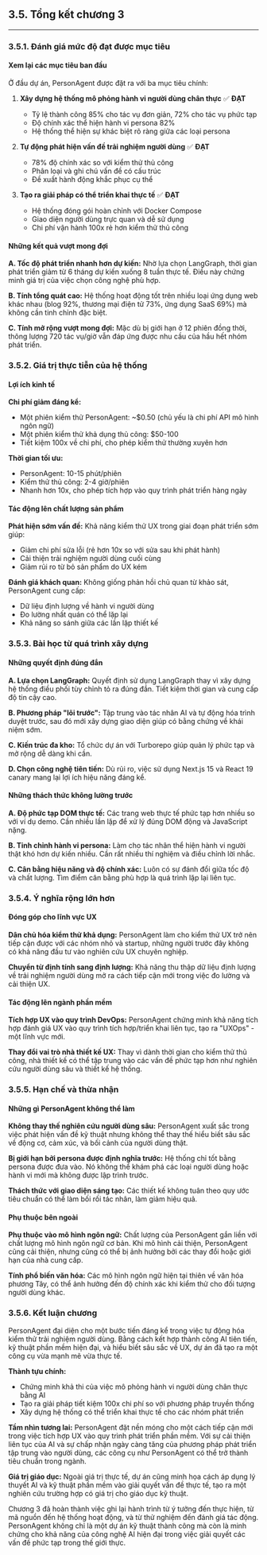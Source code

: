 ## 3.5. Tổng kết chương 3

---

### 3.5.1. Đánh giá mức độ đạt được mục tiêu

#### **Xem lại các mục tiêu ban đầu**

Ở đầu dự án, PersonAgent được đặt ra với ba mục tiêu chính:

1. **Xây dựng hệ thống mô phỏng hành vi người dùng chân thực** ✅ **ĐẠT**
   - Tỷ lệ thành công 85% cho tác vụ đơn giản, 72% cho tác vụ phức tạp
   - Độ chính xác thể hiện hành vi persona 82%
   - Hệ thống thể hiện sự khác biệt rõ ràng giữa các loại persona

2. **Tự động phát hiện vấn đề trải nghiệm người dùng** ✅ **ĐẠT**
   - 78% độ chính xác so với kiểm thử thủ công
   - Phân loại và ghi chú vấn đề có cấu trúc
   - Đề xuất hành động khắc phục cụ thể

3. **Tạo ra giải pháp có thể triển khai thực tế** ✅ **ĐẠT**
   - Hệ thống đóng gói hoàn chỉnh với Docker Compose
   - Giao diện người dùng trực quan và dễ sử dụng
   - Chi phí vận hành 100x rẻ hơn kiểm thử thủ công

#### **Những kết quả vượt mong đợi**

**A. Tốc độ phát triển nhanh hơn dự kiến:**
Nhờ lựa chọn LangGraph, thời gian phát triển giảm từ 6 tháng dự kiến xuống 8 tuần thực tế. Điều này chứng minh giá trị của việc chọn công nghệ phù hợp.

**B. Tính tổng quát cao:**
Hệ thống hoạt động tốt trên nhiều loại ứng dụng web khác nhau (blog 92%, thương mại điện tử 73%, ứng dụng SaaS 69%) mà không cần tinh chỉnh đặc biệt.

**C. Tính mở rộng vượt mong đợi:**
Mặc dù bị giới hạn ở 12 phiên đồng thời, thông lượng 720 tác vụ/giờ vẫn đáp ứng được nhu cầu của hầu hết nhóm phát triển.

### 3.5.2. Giá trị thực tiễn của hệ thống

#### **Lợi ích kinh tế**

**Chi phí giảm đáng kể:**
- Một phiên kiểm thử PersonAgent: ~$0.50 (chủ yếu là chi phí API mô hình ngôn ngữ)
- Một phiên kiểm thử khả dụng thủ công: $50-100
- Tiết kiệm 100x về chi phí, cho phép kiểm thử thường xuyên hơn

**Thời gian tối ưu:**
- PersonAgent: 10-15 phút/phiên
- Kiểm thử thủ công: 2-4 giờ/phiên  
- Nhanh hơn 10x, cho phép tích hợp vào quy trình phát triển hàng ngày

#### **Tác động lên chất lượng sản phẩm**

**Phát hiện sớm vấn đề:**
Khả năng kiểm thử UX trong giai đoạn phát triển sớm giúp:
- Giảm chi phí sửa lỗi (rẻ hơn 10x so với sửa sau khi phát hành)
- Cải thiện trải nghiệm người dùng cuối cùng
- Giảm rủi ro từ bỏ sản phẩm do UX kém

**Đánh giá khách quan:**
Không giống phản hồi chủ quan từ khảo sát, PersonAgent cung cấp:
- Dữ liệu định lượng về hành vi người dùng
- Đo lường nhất quán có thể lặp lại
- Khả năng so sánh giữa các lần lặp thiết kế

### 3.5.3. Bài học từ quá trình xây dựng

#### **Những quyết định đúng đắn**

**A. Lựa chọn LangGraph:**
Quyết định sử dụng LangGraph thay vì xây dựng hệ thống điều phối tùy chỉnh tỏ ra đúng đắn. Tiết kiệm thời gian và cung cấp độ tin cậy cao.

**B. Phương pháp "lõi trước":**
Tập trung vào tác nhân AI và tự động hóa trình duyệt trước, sau đó mới xây dựng giao diện giúp có bằng chứng về khái niệm sớm.

**C. Kiến trúc đa kho:**
Tổ chức dự án với Turborepo giúp quản lý phức tạp và mở rộng dễ dàng khi cần.

**D. Chọn công nghệ tiên tiến:**
Dù rủi ro, việc sử dụng Next.js 15 và React 19 canary mang lại lợi ích hiệu năng đáng kể.

#### **Những thách thức không lường trước**

**A. Độ phức tạp DOM thực tế:**
Các trang web thực tế phức tạp hơn nhiều so với ví dụ demo. Cần nhiều lần lặp để xử lý đúng DOM động và JavaScript nặng.

**B. Tinh chỉnh hành vi persona:**
Làm cho tác nhân thể hiện hành vi người thật khó hơn dự kiến nhiều. Cần rất nhiều thí nghiệm và điều chỉnh lời nhắc.

**C. Cân bằng hiệu năng và độ chính xác:**
Luôn có sự đánh đổi giữa tốc độ và chất lượng. Tìm điểm cân bằng phù hợp là quá trình lặp lại liên tục.

### 3.5.4. Ý nghĩa rộng lớn hơn

#### **Đóng góp cho lĩnh vực UX**

**Dân chủ hóa kiểm thử khả dụng:**
PersonAgent làm cho kiểm thử UX trở nên tiếp cận được với các nhóm nhỏ và startup, những người trước đây không có khả năng đầu tư vào nghiên cứu UX chuyên nghiệp.

**Chuyển từ định tính sang định lượng:**
Khả năng thu thập dữ liệu định lượng về trải nghiệm người dùng mở ra cách tiếp cận mới trong việc đo lường và cải thiện UX.

#### **Tác động lên ngành phần mềm**

**Tích hợp UX vào quy trình DevOps:**
PersonAgent chứng minh khả năng tích hợp đánh giá UX vào quy trình tích hợp/triển khai liên tục, tạo ra "UXOps" - một lĩnh vực mới.

**Thay đổi vai trò nhà thiết kế UX:**
Thay vì dành thời gian cho kiểm thử thủ công, nhà thiết kế có thể tập trung vào các vấn đề phức tạp hơn như nghiên cứu người dùng sâu và thiết kế hệ thống.

### 3.5.5. Hạn chế và thừa nhận

#### **Những gì PersonAgent không thể làm**

**Không thay thế nghiên cứu người dùng sâu:**
PersonAgent xuất sắc trong việc phát hiện vấn đề kỹ thuật nhưng không thể thay thế hiểu biết sâu sắc về động cơ, cảm xúc, và bối cảnh của người dùng thật.

**Bị giới hạn bởi persona được định nghĩa trước:**
Hệ thống chỉ tốt bằng persona được đưa vào. Nó không thể khám phá các loại người dùng hoặc hành vi mới mà không được lập trình trước.

**Thách thức với giao diện sáng tạo:**
Các thiết kế không tuân theo quy ước tiêu chuẩn có thể làm bối rối tác nhân, làm giảm hiệu quả.

#### **Phụ thuộc bên ngoài**

**Phụ thuộc vào mô hình ngôn ngữ:**
Chất lượng của PersonAgent gắn liền với chất lượng mô hình ngôn ngữ cơ bản. Khi mô hình cải thiện, PersonAgent cũng cải thiện, nhưng cũng có thể bị ảnh hưởng bởi các thay đổi hoặc giới hạn của nhà cung cấp.

**Tính phổ biến văn hóa:**
Các mô hình ngôn ngữ hiện tại thiên về văn hóa phương Tây, có thể ảnh hưởng đến độ chính xác khi kiểm thử cho đối tượng người dùng khác.

### 3.5.6. Kết luận chương

PersonAgent đại diện cho một bước tiến đáng kể trong việc tự động hóa kiểm thử trải nghiệm người dùng. Bằng cách kết hợp thành công AI tiên tiến, kỹ thuật phần mềm hiện đại, và hiểu biết sâu sắc về UX, dự án đã tạo ra một công cụ vừa mạnh mẽ vừa thực tế.

**Thành tựu chính:**
- Chứng minh khả thi của việc mô phỏng hành vi người dùng chân thực bằng AI
- Tạo ra giải pháp tiết kiệm 100x chi phí so với phương pháp truyền thống
- Xây dựng hệ thống có thể triển khai thực tế cho các nhóm phát triển

**Tầm nhìn tương lai:**
PersonAgent đặt nền móng cho một cách tiếp cận mới trong việc tích hợp UX vào quy trình phát triển phần mềm. Với sự cải thiện liên tục của AI và sự chấp nhận ngày càng tăng của phương pháp phát triển tập trung vào người dùng, các công cụ như PersonAgent có thể trở thành tiêu chuẩn trong ngành.

**Giá trị giáo dục:**
Ngoài giá trị thực tế, dự án cũng minh họa cách áp dụng lý thuyết AI và kỹ thuật phần mềm vào giải quyết vấn đề thực tế, tạo ra một nghiên cứu trường hợp có giá trị cho giáo dục kỹ thuật.

Chương 3 đã hoàn thành việc ghi lại hành trình từ ý tưởng đến thực hiện, từ mã nguồn đến hệ thống hoạt động, và từ thử nghiệm đến đánh giá tác động. PersonAgent không chỉ là một dự án kỹ thuật thành công mà còn là minh chứng cho khả năng của công nghệ AI hiện đại trong việc giải quyết các vấn đề phức tạp trong thế giới thực. 
